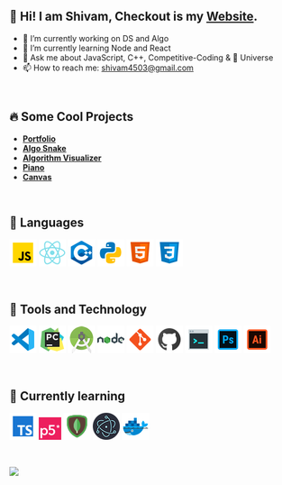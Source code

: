 ## 👋 Hi! I am Shivam, Checkout is my [**Website**](https://wandering-sage.github.io/).

<!--
**wandering-sage/wandering-sage** is a ✨ _special_ ✨ repository because its `README.md` (this file) appears on your GitHub profile.

Here are some ideas to get you started:
-->

- 🔭 I’m currently working on DS and Algo
- 🌱 I’m currently learning Node and React
- 💬 Ask me about JavaScript, C++, Competitive-Coding & 🌌 Universe
- 📫 How to reach me: shivam4503@gmail.com

<br/>

## 🔥 Some Cool Projects
- [**Portfolio**](https://wandering-sage.github.io/)
- [**Algo Snake**](https://wandering-sage.github.io/algo-snake/)
- [**Algorithm Visualizer**](https://wandering-sage.github.io/Algo-Visualizer/)
- [**Piano**](https://wandering-sage.github.io/Piano/)
- [**Canvas**](https://wandering-sage.github.io/Canvas/)


<br/>

## 📜 Languages
![Java Script](/images/javascript.png "JavaScript")
![react](/images/react.png "React")
![C++](/images/c++.png "C++")
![python](/images/python.png "Python")
![html](/images/html.png "HTML")
![css](/images/css.png "CSS")

<br/>

## 📡 Tools and Technology 
![vs code](/images/vs%20code.png "VS Code")
![pycharm](/images/pycharm.png "Py Charm")
![android studio](/images/android%20studio.png "Android Studio")
![nodejs](/images/nodejs.png "Node JS")
![git](/images/git.png "Git")
![github](/images/github.png "GitHub")
![terminal](/images/terminal.png "Terminal")
![Photoshop](/images/adobe%20photoshop.png "Photoshop")
![Illustrator](/images/adobe%20illustrator.png "Illustrator")

<br/>

## 📑 Currently learning
![type script](/images/typescript.png "TypeScript")
<img src="/images/p5js.png" width="40" title="p5.js">
![mongodb](/images/mongodb.png "MongoDB")
![electron](/images/electron.png "Electron")
![docker](/images/docker.png "Docker")

<br/>

<img src="https://komarev.com/ghpvc/?username=wandering-sage&label=Profile+Views&color=2e8b57&style=flat" /></a>
